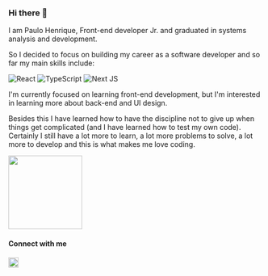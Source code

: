 ### Hi there 👋
I am Paulo Henrique, Front-end developer Jr. and graduated in systems analysis and development.

So I decided to focus on building my career as a software developer and so far my main skills include:

![React](https://img.shields.io/badge/ReactJS-05122A?.svg?style=flate&logo=react&logoColor=0098d4)
![TypeScript](https://img.shields.io/badge/TypeScript-05122A?.svg?style=flate&logo=typescript&logoColor=0248b8)
![Next JS](https://img.shields.io/badge/NextJS-05122A?style=flate&logo=next.js&logoColor=0d0d0d)  


I'm currently focused on learning front-end development, but I'm interested in learning more about back-end and UI design.
  
Besides this I have learned how to have the discipline not to give up when things get complicated (and I have learned how to test my own code). Certainly I still have a lot more to learn, a lot more problems to solve, a lot more to develop and this is what makes me love coding.

<div  align="left">
  <img  height="146em" src="https://github-readme-stats.vercel.app/api?username=phpaulohenrique&count_private=true&show_icons=true&theme=github_dark"/>  
</div>

#### Connect with me
  
<a    href="https://www.linkedin.com/in/paulo-henrique-857965187/" target="_blank">
  <img height="20px" src="https://img.shields.io/badge/-Paulo Henrique-05122A?style=flate&logo=Linkedin&logoColor=FFF"/>
</a>

 

  

  
  
  
  
